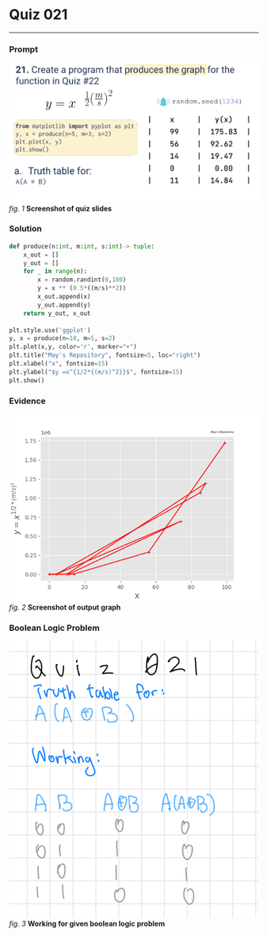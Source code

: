 # Quiz 021
<hr>

### Prompt
![](images/quiz_021_slide.png)
*fig. 1* **Screenshot of quiz slides**

### Solution
```.py
def produce(n:int, m:int, s:int)-> tuple:
    x_out = []
    y_out = []
    for _ in range(n):
        x = random.randint(0,100)
        y = x ** (0.5*((m/s)**2))
        x_out.append(x)
        y_out.append(y)
    return y_out, x_out

plt.style.use('ggplot')
y, x = produce(n=10, m=5, s=2)
plt.plot(x,y, color='r', marker="+")
plt.title("May's Repository", fontsize=5, loc="right")
plt.xlabel("x", fontsize=15)
plt.ylabel("$y =x^{1/2*{(m/s)^2}}$", fontsize=15)
plt.show()
```

### Evidence
![](images/quiz_021_evidence.png)
*fig. 2* **Screenshot of output graph**

### Boolean Logic Problem
![](images/quiz_021_bool.jpeg)
*fig. 3* **Working for given boolean logic problem**